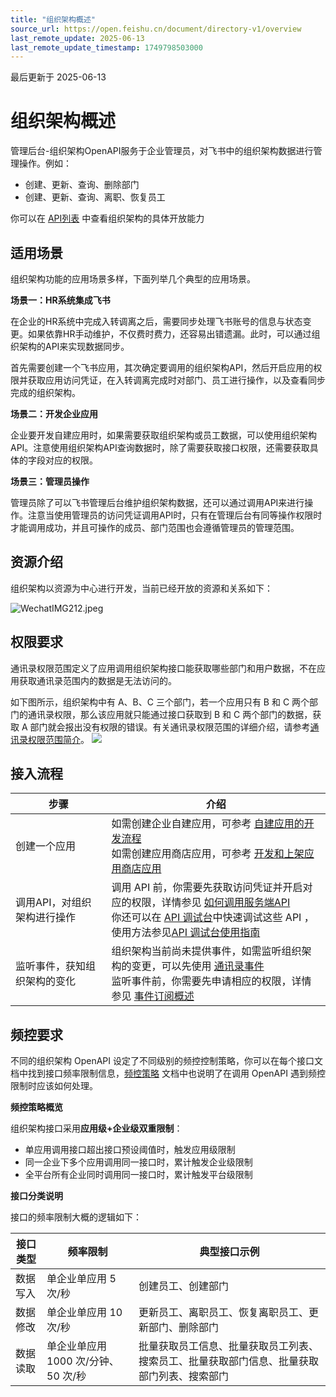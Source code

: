 ```yaml
---
title: "组织架构概述"
source_url: https://open.feishu.cn/document/directory-v1/overview
last_remote_update: 2025-06-13
last_remote_update_timestamp: 1749798503000
---
```

最后更新于 2025-06-13

# 组织架构概述

管理后台-组织架构OpenAPI服务于企业管理员，对飞书中的组织架构数据进行管理操作。例如：
- 创建、更新、查询、删除部门
- 创建、更新、查询、离职、恢复员工

你可以在 [API列表](https://open.feishu.cn/document/ukTMukTMukTM/uYTM5UjL2ETO14iNxkTN/server-api-list) 中查看组织架构的具体开放能力

## 适用场景

组织架构功能的应用场景多样，下面列举几个典型的应用场景。

**场景一：HR系统集成飞书**

在企业的HR系统中完成入转调离之后，需要同步处理飞书账号的信息与状态变更。如果依靠HR手动维护，不仅费时费力，还容易出错遗漏。此时，可以通过组织架构的API来实现数据同步。

首先需要创建一个飞书应用，其次确定要调用的组织架构API，然后开启应用的权限并获取应用访问凭证，在入转调离完成时对部门、员工进行操作，以及查看同步完成的组织架构。

**场景二：开发企业应用**

企业要开发自建应用时，如果需要获取组织架构或员工数据，可以使用组织架构API。注意使用组织架构API查询数据时，除了需要获取接口权限，还需要获取具体的字段对应的权限。

**场景三：管理员操作**

管理员除了可以飞书管理后台维护组织架构数据，还可以通过调用API来进行操作。注意当使用管理员的访问凭证调用API时，只有在管理后台有同等操作权限时才能调用成功，并且可操作的成员、部门范围也会遵循管理员的管理范围。

## 资源介绍

组织架构以资源为中心进行开发，当前已经开放的资源和关系如下：

![WechatIMG212.jpeg](https://sf3-cn.feishucdn.com/obj/open-platform-opendoc/de9c4afbdae82418db273c68cd274657_1dC3VfO6Tl.jpeg?height=1196&lazyload=true&width=1662)

## 权限要求

通讯录权限范围定义了应用调用组织架构接口能获取哪些部门和用户数据，不在应用获取通讯录范围内的数据是无法访问的。

如下图所示，组织架构中有 A、B、C 三个部门，若一个应用只有 B 和 C 两个部门的通讯录权限，那么该应用就只能通过接口获取到 B 和 C 两个部门的数据，获取 A 部门就会报出没有权限的错误。有关通讯录权限范围的详细介绍，请参考[通讯录权限范围简介](https://open.feishu.cn/document/ukTMukTMukTM/uETNz4SM1MjLxUzM/v3/guides/scope_authority)。
![](https://sf3-cn.feishucdn.com/obj/open-platform-opendoc/8840b4abe1ff3fe13d66f84691864759_Tiw9bHx1UH.png?height=704&lazyload=true&width=1280)

## 接入流程

| 步骤              | 介绍                                                                                                                                                                                                                                                                                  |
| --------------- | ----------------------------------------------------------------------------------------------------------------------------------------------------------------------------------------------------------------------------------------------------------------------------------- |
| 创建一个应用          | 如需创建企业自建应用，可参考 [自建应用的开发流程](https://open.feishu.cn/document/home/introduction-to-custom-app-development/self-built-application-development-process) <br> 如需创建应用商店应用，可参考 [开发和上架应用商店应用](https://open.feishu.cn/document/uMzNwEjLzcDMx4yM3ATM/uYzNwEjL2cDMx4iN3ATM)                           |
| 调用API，对组织架构进行操作 | 调用 API 前，你需要先获取访问凭证并开启对应的权限，详情参见 [如何调用服务端API](https://open.feishu.cn/document/ukTMukTMukTM/uITNz4iM1MjLyUzM)<br> 你还可以在 [API 调试台](https://open.feishu.cn/api-explorer?from=guide)中快速调试这些 API ，使用方法参见[API 调试台使用指南](https://open.feishu.cn/document/tools-and-resources/api-explorer-guide) |
| 监听事件，获知组织架构的变化  | 组织架构当前尚未提供事件，如需监听组织架构的变更，可以先使用 [通讯录事件](https://open.feishu.cn/document/uAjLw4CM/ukTMukTMukTM/reference/contact-v3/resources)<br> 监听事件前，你需要先申请相应的权限，详情参见 [事件订阅概述](https://open.feishu.cn/document/ukTMukTMukTM/uUTNz4SN1MjL1UzM)                                                                              |

## 频控要求
不同的组织架构 OpenAPI 设定了不同级别的频控控制策略，你可以在每个接口文档中找到接口频率限制信息，[频控策略](https://open.feishu.cn/document/ukTMukTMukTM/uUzN04SN3QjL1cDN) 文档中也说明了在调用 OpenAPI 遇到频控限制时应该如何处理。

**频控策略概览**

组织架构接口采用**应用级+企业级双重限制**：
- 单应用调用接口超出接口预设阈值时，触发应用级限制
- 同一企业下多个应用调用同一接口时，累计触发企业级限制
- 全平台所有企业同时调用同一接口时，累计触发平台级限制

**接口分类说明**

接口的频率限制大概的逻辑如下：

接口类型 | 频率限制 | 典型接口示例
--- | --- | ---
数据写入 | 单企业单应用 5 次/秒 | 创建员工、创建部门
数据修改 | 单企业单应用 10 次/秒 | 更新员工、离职员工、恢复离职员工、更新部门、删除部门
数据读取 | 单企业单应用 1000 次/分钟、50 次/秒 | 批量获取员工信息、批量获取员工列表、搜索员工、批量获取部门信息、批量获取部门列表、搜索部门
